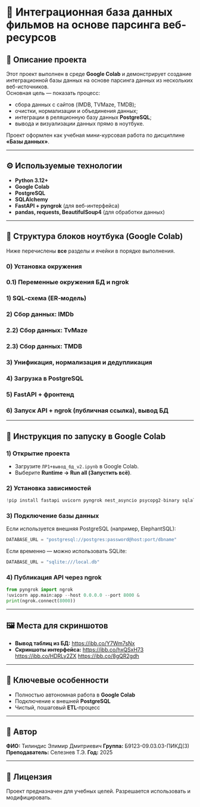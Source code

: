 # 🧩 Интеграционная база данных фильмов на основе парсинга веб-ресурсов

## 📘 Описание проекта
Этот проект выполнен в среде **Google Colab** и демонстрирует создание интеграционной базы данных на основе парсинга данных из нескольких веб-источников.  
Основная цель — показать процесс:
- сбора данных с сайтов (IMDB, TVMaze, TMDB);
- очистки, нормализации и объединения данных;
- интеграции в реляционную базу данных **PostgreSQL**;
- вывода и визуализации данных прямо в ноутбуке.

Проект оформлен как учебная мини-курсовая работа по дисциплине **«Базы данных»**.

---

## ⚙️ Используемые технологии
- **Python 3.12+**
- **Google Colab**
- **PostgreSQL**
- **SQLAlchemy**
- **FastAPI + pyngrok** (для веб-интерфейса)
- **pandas, requests, BeautifulSoup4** (для обработки данных)

---

## 📓 Структура блоков ноутбука (Google Colab)
Ниже перечислены **все** разделы и ячейки в порядке выполнения.

### 0) Установка окружения

### 0.1) Переменные окружения БД и ngrok

### 1) SQL‑схема (ER‑модель)

### 2) Сбор данных: IMDb 

### 2.2) Сбор данных: TvMaze

### 2.3) Сбор данных: TMDB

### 3) Унификация, нормализация и дедупликация

### 4) Загрузка в PostgreSQL

### 5) FastAPI + фронтенд

### 6) Запуск API + ngrok (публичная ссылка), вывод БД


---

## 🚀 Инструкция по запуску в Google Colab

### 1) Открытие проекта
- Загрузите `ЛР1+вывод_бд_v2.ipynb` в Google Colab.  
- Выберите **Runtime → Run all (Запустить всё)**.

### 2) Установка зависимостей
```python
!pip install fastapi uvicorn pyngrok nest_asyncio psycopg2-binary sqlalchemy pandas requests beautifulsoup4
```

### 3) Подключение базы данных
Если используется внешняя PostgreSQL (например, ElephantSQL):
```python
DATABASE_URL = "postgresql://postgres:password@host:port/dbname"
```
Если временно — можно использовать SQLite:
```python
DATABASE_URL = "sqlite:///local.db"
```

### 4) Публикация API через ngrok
```python
from pyngrok import ngrok
!uvicorn app.main:app --host 0.0.0.0 --port 8000 & 
print(ngrok.connect(8000))
```

---

## 🖼️ Места для скриншотов
- **Вывод таблиц из БД:** 
https://ibb.co/Y7Wm7sNx
- **Скриншоты интерфейса:** 
https://ibb.co/hxQSxH73
https://ibb.co/HDRLy2ZX
https://ibb.co/8gQR2gdh

---

## 🧠 Ключевые особенности
- Полностью автономная работа в **Google Colab**  
- Подключение к внешней **PostgreSQL**
- Чистый, пошаговый **ETL**‑процесс  

---

## 🧾 Автор
**ФИО:** Тилиндис Элимир Дмитриевич 
**Группа:** Б9123-09.03.03-ПИКД(3)
**Преподаватель:** Селезнев Т.Э. 
**Год:** 2025

---

## 🧱 Лицензия
Проект предназначен для учебных целей. Разрешается использовать и модифицировать.
